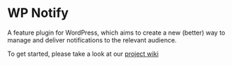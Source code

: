 # WP Notify

A feature plugin for WordPress, which aims to create a new (better) way to manage and deliver notifications to the relevant audience.

To get started, please take a look at our [project wiki](https://github.com/WordPress/wp-notify/wiki)
